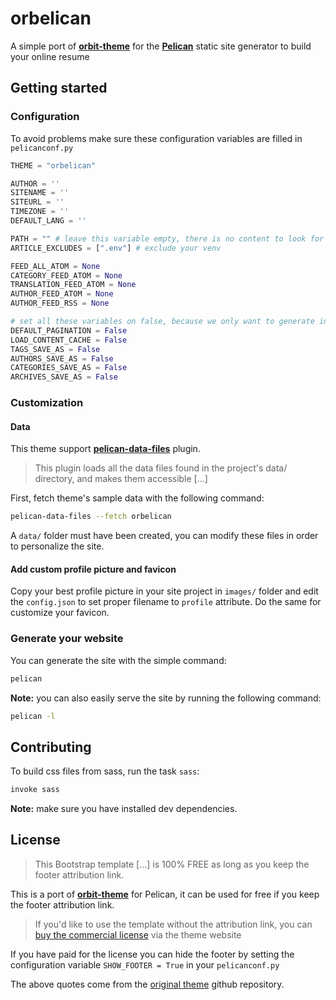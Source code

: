 # orbelican

A simple port of [**orbit-theme**](https://github.com/xriley/Orbit-Theme) for the [**Pelican**](https://github.com/getpelican/pelican) static site generator to build your online resume

## Getting started

### Configuration

To avoid problems make sure these configuration variables are filled in `pelicanconf.py`

```python
THEME = "orbelican"

AUTHOR = ''
SITENAME = ''
SITEURL = ''
TIMEZONE = ''
DEFAULT_LANG = ''

PATH = "" # leave this variable empty, there is no content to look for (except data files)
ARTICLE_EXCLUDES = [".env"] # exclude your venv

FEED_ALL_ATOM = None
CATEGORY_FEED_ATOM = None
TRANSLATION_FEED_ATOM = None
AUTHOR_FEED_ATOM = None
AUTHOR_FEED_RSS = None

# set all these variables on false, because we only want to generate index.html
DEFAULT_PAGINATION = False
LOAD_CONTENT_CACHE = False
TAGS_SAVE_AS = False
AUTHORS_SAVE_AS = False
CATEGORIES_SAVE_AS = False
ARCHIVES_SAVE_AS = False
```

### Customization

#### Data

This theme support [**pelican-data-files**](https://github.com/LucasVanHaaren/pelican-data-files) plugin.

> This plugin loads all the data files found in the project's data/ directory, and makes them accessible [...]

First, fetch theme's sample data with the following command:

```bash
pelican-data-files --fetch orbelican
```

A `data/` folder must have been created, you can modify these files in order to personalize the site.

#### Add custom profile picture and favicon

Copy your best profile picture in your site project in `images/` folder and edit the `config.json` to set proper filename to `profile` attribute. Do the same for customize your favicon.

### Generate your website

You can generate the site with the simple command:

```bash
pelican
```

**Note:** you can also easily serve the site by running the following command:

```bash
pelican -l
```

## Contributing

To build css files from sass, run the task `sass`:

```bash
invoke sass
```

**Note:** make sure you have installed dev dependencies.

## License

>This Bootstrap template [...] is 100% FREE as long as you keep the footer attribution link.

This is a port of [**orbit-theme**](https://github.com/xriley/Orbit-Theme) for Pelican, it can be used for free if you keep the footer attribution link.

>If you'd like to use the template without the attribution link, you can [buy the commercial license](https://themes.3rdwavemedia.com/bootstrap-templates/resume/orbit-free-resume-cv-bootstrap-theme-for-developers/) via the theme website

If you have paid for the license you can hide the footer by setting the configuration variable `SHOW_FOOTER = True` in your `pelicanconf.py`

The above quotes come from the [original theme](https://github.com/xriley/Orbit-Theme#author--license) github repository.
